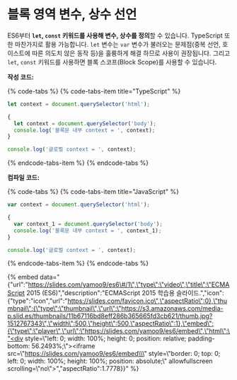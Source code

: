 # 블록 영역 변수, 상수 선언

ES6부터 **`let`, `const` 키워드를 사용해 변수, 상수를 정의**할 수 있습니다. TypeScript 또한 마찬가지로 활용 가능합니다. `let` 변수는 `var` 변수가 불러오는 문제점\(중복 선언, 호이스트에 따른 의도치 않은 동작 등\)을 훌륭하게 해결 하므로 사용이 권장됩니다. 그리고 `let`, `const` 키워드를 사용하면 블록 스코프\(Block Scope\)를 사용할 수 있습니다.

**작성 코드:**

{% code-tabs %}
{% code-tabs-item title="TypeScript" %}
```typescript
let context = document.querySelector('html');

{
  let context = document.querySelector('body');
  console.log('블록문 내부 context = ', context);
}

console.log('글로벌 context = ', context);
```
{% endcode-tabs-item %}
{% endcode-tabs %}

**컴파일 코드:**

{% code-tabs %}
{% code-tabs-item title="JavaScript" %}
```javascript
var context = document.querySelector('html');

{
  var context_1 = document.querySelector('body');
  console.log('블록문 내부 context = ', context_1);
}

console.log('글로벌 context = ', context);
```
{% endcode-tabs-item %}
{% endcode-tabs %}

{% embed data="{\"url\":\"https://slides.com/yamoo9/es6\#/1\",\"type\":\"video\",\"title\":\"ECMAScript 2015 \(ES6\)\",\"description\":\"ECMAScript 2015 학습용 슬라이드.\",\"icon\":{\"type\":\"icon\",\"url\":\"https://slides.com/favicon.ico\",\"aspectRatio\":0},\"thumbnail\":{\"type\":\"thumbnail\",\"url\":\"https://s3.amazonaws.com/media-p.slid.es/thumbnails/11b67116bd8eff286b365665fd3cb621/thumb.jpg?1512767343\",\"width\":500,\"height\":500,\"aspectRatio\":1},\"embed\":{\"type\":\"player\",\"url\":\"https://slides.com/yamoo9/es6/embed\",\"html\":\"<div style=\\\"left: 0; width: 100%; height: 0; position: relative; padding-bottom: 56.2493%;\\\"><iframe src=\\\"https://slides.com/yamoo9/es6/embed\\\" style=\\\"border: 0; top: 0; left: 0; width: 100%; height: 100%; position: absolute;\\\" allowfullscreen scrolling=\\\"no\\\"></iframe></div>\",\"aspectRatio\":1.7778}}" %}

